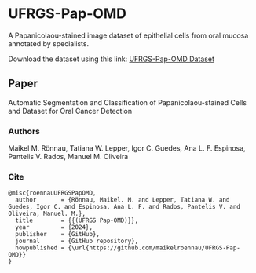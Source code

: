 # UFRGS-Pap-OMD

A Papanicolaou-stained image dataset of epithelial cells from oral mucosa annotated by specialists.

Download the dataset using this link: [UFRGS-Pap-OMD Dataset](https://ulbraedu-my.sharepoint.com/:f:/g/personal/maikel_ronnau_ulbra_edu_br/Eu2whCTQJoRJoLPDerlq5L4BiFTY_fOEEjF5m3zwZCKUVA?e=d8crxU)

## Paper

Automatic Segmentation and Classification of Papanicolaou-stained Cells and Dataset for Oral Cancer Detection

### Authors

Maikel M. Rönnau, Tatiana W. Lepper, Igor C. Guedes, Ana L. F. Espinosa, Pantelis V. Rados, Manuel M. Oliveira

### Cite

```
@misc{roennauUFRGSPapOMD,
  author       = {Rönnau, Maikel. M. and Lepper, Tatiana W. and Guedes, Igor C. and Espinosa, Ana L. F. and Rados, Pantelis V. and Oliveira, Manuel. M.},
  title        = {{(UFRGS Pap-OMD)}},
  year         = {2024},
  publisher    = {GitHub},
  journal      = {GitHub repository},
  howpublished = {\url{https://github.com/maikelroennau/UFRGS-Pap-OMD}}
}
```

